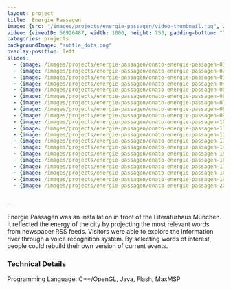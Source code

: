 ```yaml
---
layout: project
title:  Energie Passagen
image: {src: "/images/projects/energie-passagen/video-thumbnail.jpg", width: 900, height: 587}
video: {vimeoID: 66926487, width: 1000, height: 750, padding-bottom: "70%"}
categories: projects
backgroundImage: "subtle_dots.png"
overlay-position: left
slides:
  - {image: /images/projects/energie-passagen/onato-energie-passagen-01.jpg, title: Energie Passagen 01}
  - {image: /images/projects/energie-passagen/onato-energie-passagen-02.jpg, title: Energie Passagen 02}
  - {image: /images/projects/energie-passagen/onato-energie-passagen-03.jpg, title: Energie Passagen 03}
  - {image: /images/projects/energie-passagen/onato-energie-passagen-04.jpg, title: Energie Passagen 04}
  - {image: /images/projects/energie-passagen/onato-energie-passagen-05.jpg, title: Energie Passagen 05}
  - {image: /images/projects/energie-passagen/onato-energie-passagen-06.jpg, title: Energie Passagen 06}
  - {image: /images/projects/energie-passagen/onato-energie-passagen-07.jpg, title: Energie Passagen 07}
  - {image: /images/projects/energie-passagen/onato-energie-passagen-08.jpg, title: Energie Passagen 08}
  - {image: /images/projects/energie-passagen/onato-energie-passagen-09.jpg, title: Energie Passagen 09}
  - {image: /images/projects/energie-passagen/onato-energie-passagen-10.jpg, title: Energie Passagen 10}
  - {image: /images/projects/energie-passagen/onato-energie-passagen-11.jpg, title: Energie Passagen 11}
  - {image: /images/projects/energie-passagen/onato-energie-passagen-12.jpg, title: Energie Passagen 12}
  - {image: /images/projects/energie-passagen/onato-energie-passagen-13.jpg, title: Energie Passagen 13}
  - {image: /images/projects/energie-passagen/onato-energie-passagen-14.jpg, title: Energie Passagen 14}
  - {image: /images/projects/energie-passagen/onato-energie-passagen-15.jpg, title: Energie Passagen 15}
  - {image: /images/projects/energie-passagen/onato-energie-passagen-16.jpg, title: Energie Passagen 16}
  - {image: /images/projects/energie-passagen/onato-energie-passagen-17.jpg, title: Energie Passagen 17}
  - {image: /images/projects/energie-passagen/onato-energie-passagen-18.jpg, title: Energie Passagen 18}
  - {image: /images/projects/energie-passagen/onato-energie-passagen-19.jpg, title: Energie Passagen 19}
  - {image: /images/projects/energie-passagen/onato-energie-passagen-20.jpg, title: Energie Passagen 20}


---
```

Energie Passagen was an installation in front of the Literaturhaus München. It reflected the energy of the city by projecting the most relevant words from newspaper RSS feeds. Visitors were able to explore the information river through a voice recognition system. By selecting words of interest, people could rebuild their own version of current events. 

### Technical Details
Programming Language: C++/OpenGL, Java, Flash, MaxMSP
